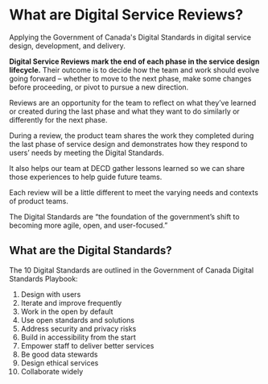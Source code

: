 # What are Digital Service Reviews?
Applying the Government of Canada's Digital Standards in digital service design, development, and delivery.

**Digital Service Reviews mark the end of each phase in the service design lifecycle.** Their outcome is to decide how the team and work should evolve going forward – whether to move to the next phase, make some changes before proceeding, or pivot to pursue a new direction.

Reviews are an opportunity for the team to reflect on what they’ve learned or created during the last phase and what they want to do similarly or differently for the next phase.

During a review, the product team shares the work they completed during the last phase of service design and demonstrates how they respond to users’ needs by meeting the Digital Standards.

It also helps our team at DECD gather lessons learned so we can share those experiences to help guide future teams.

Each review will be a little different to meet the varying needs and contexts of product teams.

The Digital Standards are “the foundation of the government’s shift to becoming more agile, open, and user-focused.”

## What are the Digital Standards?
The 10 Digital Standards are outlined in the Government of Canada Digital Standards Playbook:

1. Design with users
2. Iterate and improve frequently
3. Work in the open by default
4. Use open standards and solutions
5. Address security and privacy risks
6. Build in accessibility from the start
7. Empower staff to deliver better services
8. Be good data stewards
9. Design ethical services
10. Collaborate widely
